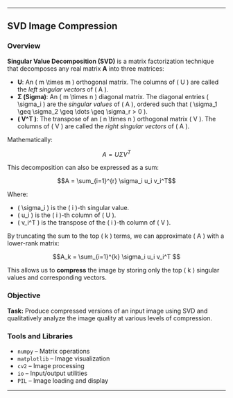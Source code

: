 
---
## SVD Image Compression

### Overview

**Singular Value Decomposition (SVD)** is a matrix factorization technique that decomposes any real matrix **A** into three matrices:

- **U**: An \( m \times m \) orthogonal matrix. The columns of \( U \) are called the *left singular vectors* of \( A \).
- **Σ (Sigma)**: An \( m \times n \) diagonal matrix. The diagonal entries \( \sigma_i \) are the *singular values* of \( A \), ordered such that \( \sigma_1 \geq \sigma_2 \geq \dots \geq \sigma_r > 0 \).
- **\( V^T \)**: The transpose of an \( n \times n \) orthogonal matrix \( V \). The columns of \( V \) are called the *right singular vectors* of \( A \).

Mathematically:

$$A = U \Sigma V^T$$

This decomposition can also be expressed as a sum:


$$A = \sum_{i=1}^{r} \sigma_i u_i v_i^T$$


Where:
- \( \sigma_i \) is the \( i \)-th singular value.
- \( u_i \) is the \( i \)-th column of \( U \).
- \( v_i^T \) is the transpose of the \( i \)-th column of \( V \).

By truncating the sum to the top \( k \) terms, we can approximate \( A \) with a lower-rank matrix:


$$A_k = \sum_{i=1}^{k} \sigma_i u_i v_i^T
$$

This allows us to **compress** the image by storing only the top \( k \) singular values and corresponding vectors.

### Objective

**Task:** Produce compressed versions of an input image using SVD and qualitatively analyze the image quality at various levels of compression.

### Tools and Libraries

- `numpy` – Matrix operations  
- `matplotlib` – Image visualization  
- `cv2` – Image processing  
- `io` – Input/output utilities  
- `PIL` – Image loading and display  

---
